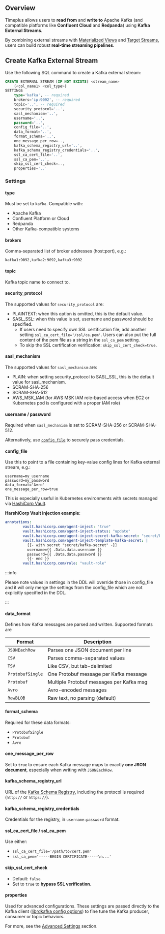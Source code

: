 ## Overview 

Timeplus allows users to **read from** and **write to** Apache Kafka (and compatible platforms like **Confluent Cloud** and **Redpanda**) using **Kafka External Streams**.

By combining external streams with [Materialized Views](/view#m_view) and [Target Streams](/view#target-stream), users can build robust **real-time streaming pipelines**.

## Create Kafka External Stream

Use the following SQL command to create a Kafka external stream:

```sql
CREATE EXTERNAL STREAM [IF NOT EXISTS] <stream_name>
    (<col_name1> <col_type>)
SETTINGS
    type='kafka', -- required
    brokers='ip:9092', -- required
    topic='..', -- required
    security_protocol='..',
    sasl_mechanism='..',
    username='..',
    password='..',
    config_file='..',
    data_format='..',
    format_schema='..',
    one_message_per_row=..,
    kafka_schema_registry_url='..',
    kafka_schema_registry_credentials='..',
    ssl_ca_cert_file='..',
    ssl_ca_pem='..',
    skip_ssl_cert_check=..,
    properties='..'
```

### Settings

#### type

Must be set to `kafka`. Compatible with:

* Apache Kafka
* Confluent Platform or Cloud
* Redpanda
* Other Kafka-compatible systems

#### brokers

Comma-separated list of broker addresses (host\:port), e.g.:

```
kafka1:9092,kafka2:9092,kafka3:9092
```

#### topic

Kafka topic name to connect to.

#### security_protocol

The supported values for `security_protocol` are:

- PLAINTEXT: when this option is omitted, this is the default value.
- SASL_SSL: when this value is set, username and password should be specified.
  - If users need to specify own SSL certification file, add another setting `ssl_ca_cert_file='/ssl/ca.pem'`. Users can also put the full content of the pem file as a string in the `ssl_ca_pem` setting.
  - To skip the SSL certification verification: `skip_ssl_cert_check=true`.

#### sasl_mechanism

The supported values for `sasl_mechanism` are:

- PLAIN: when setting security_protocol to SASL_SSL, this is the default value for sasl_mechanism.
- SCRAM-SHA-256
- SCRAM-SHA-512
- AWS_MSK_IAM (for AWS MSK IAM role-based access when EC2 or Kubernetes pod is configured with a proper IAM role)

#### username / password

Required when `sasl_mechanism` is set to SCRAM-SHA-256 or SCRAM-SHA-512. 

Alternatively, use [`config_file`](#config_file) to securely pass credentials.

#### config_file

Use this to point to a file containing key-value config lines for Kafka external stream, e.g.:

```properties
username=my_username
password=my_password
data_format='Avro'
one_message_per_row=true
```

This is especially useful in Kubernetes environments with secrets managed via [HashiCorp Vault](https://learn.hashicorp.com/tutorials/vault/kubernetes-sidecar).

**HarshiCorp Vault injection example:**

```yaml
annotations:
        vault.hashicorp.com/agent-inject: "true"
        vault.hashicorp.com/agent-inject-status: "update"
        vault.hashicorp.com/agent-inject-secret-kafka-secret: "secret/kafka-secret"
        vault.hashicorp.com/agent-inject-template-kafka-secret: |
          {{- with secret "secret/kafka-secret" -}}
          username={{ .Data.data.username }}
          password={{ .Data.data.password }}
          {{- end }}
        vault.hashicorp.com/role: "vault-role"
```

:::info

Please note values in settings in the DDL will override those in config_file and it will only merge the settings from the config_file which are not explicitly specified in the DDL. 

:::


#### data_format

Defines how Kafka messages are parsed and written. Supported formats are

| Format           | Description                              |
| ---------------- | ---------------------------------------- |
| `JSONEachRow`    | Parses one JSON document per line        |
| `CSV`            | Parses comma-separated values            |
| `TSV`            | Like CSV, but tab-delimited              |
| `ProtobufSingle` | One Protobuf message per Kafka message   |
| `Protobuf`       | Multiple Protobuf messages per Kafka msg |
| `Avro`           | Avro-encoded messages                    |
| `RawBLOB`        | Raw text, no parsing (default)           |

#### format_schema

Required for these data formats:

* `ProtobufSingle`
* `Protobuf`
* `Avro`

#### one_message_per_row

Set to `true` to ensure each Kafka message maps to exactly **one JSON document**, especially when writing with `JSONEachRow`.

#### kafka_schema_registry_url

URL of the [Kafka Schema Registry](/kafka-schema-registry), including the protocol is required (`http://` or `https://`).

#### kafka_schema_registry_credentials

Credentials for the registry, in `username:password` format.

#### ssl_ca_cert_file / ssl_ca_pem

Use either:

* `ssl_ca_cert_file='/path/to/cert.pem'`
* `ssl_ca_pem='-----BEGIN CERTIFICATE-----\n...'`

#### skip_ssl_cert_check

* Default: `false`
* Set to `true` to **bypass SSL verification**.

#### properties

Used for advanced configurations. These settings are passed directly to the Kafka client ([librdkafka config options](https://github.com/confluentinc/librdkafka/blob/master/CONFIGURATION.md)) to fine tune the Kafka producer, consumer or topic behaviors.

For more, see the [Advanced Settings](#advanced_settings) section.
